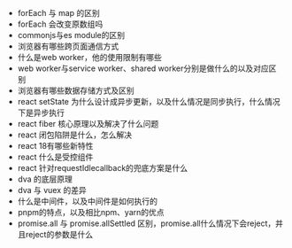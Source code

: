 + forEach 与 map 的区别
+ forEach 会改变原数组吗
+ commonjs与es module的区别
+ 浏览器有哪些跨页面通信方式
+ 什么是web worker，他的使用限制有哪些
+ web worker与service worker、shared worker分别是做什么的以及对应区别
+ 浏览器有哪些数据存储方式及区别
+ react setState 为什么设计成异步更新，以及什么情况是同步执行，什么情况下是异步执行
+ react fiber 核心原理以及解决了什么问题
+ react 闭包陷阱是什么，怎么解决
+ react 18有哪些新特性
+ react 什么是受控组件
+ react 针对requestIdlecallback的兜底方案是什么
+ dva 的底层原理
+ dva 与 vuex 的差异
+ 什么是中间件，以及中间件是如何执行的
+ pnpm的特点，以及相比npm、yarn的优点
+ promise.all 与 promise.allSettled 区别，promise.all什么情况下会reject，并且reject的参数是什么
  